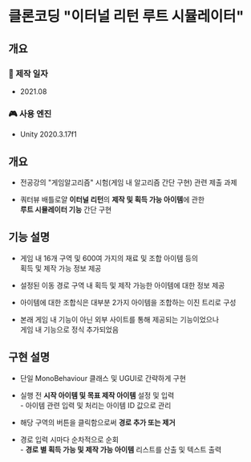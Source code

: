 # 클론코딩 "이터널 리턴 루트 시뮬레이터"

## 개요

### 📅 제작 일자
- 2021.08

### 🎮 사용 엔진
- Unity 2020.3.17f1

## 개요
- 전공강의 "게임알고리즘" 시험(게임 내 알고리즘 간단 구현) 관련 제출 과제

- 쿼터뷰 배틀로얄 **이터널 리턴**의 **제작 및 획득 가능 아이템**에 관한  
 **루트 시뮬레이터 기능** 간단 구현

## 기능 설명
- 게임 내 16개 구역 및 600여 가지의 재료 및 조합 아이템 등의  
획득 및 제작 가능 정보 제공

- 설정된 이동 경로 구역 내 획득 및 제작 가능한 아이템에 대한 정보 제공

- 아이템에 대한 조합식은 대부분 2가지 아이템을 조합하는 이진 트리로 구성

- 본래 게임 내 기능이 아닌 외부 사이트를 통해 제공되는 기능이었으나  
게임 내 기능으로 정식 추가되었음

## 구현 설명
- 단일 MonoBehaviour 클래스 및 UGUI로 간략하게 구현

- 실행 전 **시작 아이템 및 목표 제작 아이템** 설정 및 입력  
        - 아이템 관련 입력 및 처리는 아이템 ID 값으로 관리  

- 해당 구역의 버튼을 클릭함으로써 **경로 추가 또는 제거**

- 경로 입력 시마다 순차적으로 순회  
        - **경로 별 획득 가능 및 제작 가능 아이템** 리스트를 산출 및 텍스트 출력

